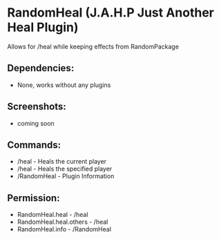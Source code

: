 # RandomHeal (J.A.H.P Just Another Heal Plugin)
Allows for /heal while keeping effects from RandomPackage

## Dependencies:
- None, works without any plugins

## Screenshots:
- coming soon

## Commands:
- /heal - Heals the current player
- /heal <player> - Heals the specified player
- /RandomHeal - Plugin Information

## Permission:
- RandomHeal.heal - /heal
- RandomHeal.heal.others - /heal <player>
- RandomHeal.info - /RandomHeal